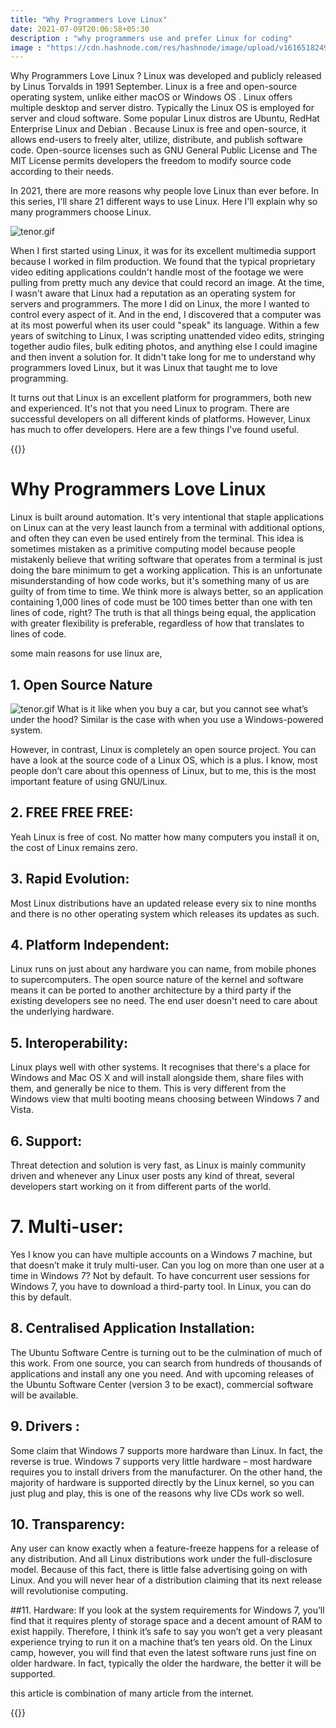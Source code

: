 ```yaml
---
title: "Why Programmers Love Linux"
date: 2021-07-09T20:06:58+05:30
description : "why programmers use and prefer Linux for coding"
image : "https://cdn.hashnode.com/res/hashnode/image/upload/v1616518249932/lR0cC97_P.jpeg?w=1600&h=840&fit=crop&crop=entropy&auto=compress"
---
```


Why Programmers Love Linux ? Linux was developed and publicly released by Linus Torvalds in 1991 September. Linux is a free and open-source operating system, unlike either  macOS or Windows OS . Linux offers multiple desktop and server distro. Typically the Linux OS is employed for server and  cloud software. Some popular Linux distros are Ubuntu, RedHat Enterprise Linux and Debian . Because Linux is free and open-source, it allows end-users to freely alter, utilize, distribute, and publish software code. Open-source licenses such as GNU General Public License and The MIT License permits developers the freedom to modify source code according to their needs. 

In 2021, there are more reasons why people love Linux than ever before. In this series, I'll share 21 different ways to use Linux. Here I'll explain why so many programmers choose Linux.


![tenor.gif](https://cdn.hashnode.com/res/hashnode/image/upload/v1616518933988/5S3x-ybIa.gif)

When I first started using Linux, it was for its excellent multimedia support because I worked in film production. We found that the typical proprietary video editing applications couldn't handle most of the footage we were pulling from pretty much any device that could record an image. At the time, I wasn't aware that Linux had a reputation as an operating system for servers and programmers. The more I did on Linux, the more I wanted to control every aspect of it. And in the end, I discovered that a computer was at its most powerful when its user could "speak" its language. Within a few years of switching to Linux, I was scripting unattended video edits, stringing together audio files, bulk editing photos, and anything else I could imagine and then invent a solution for. It didn't take long for me to understand why programmers loved Linux, but it was Linux that taught me to love programming.

It turns out that Linux is an excellent platform for programmers, both new and experienced. It's not that you need Linux to program. There are successful developers on all different kinds of platforms. However, Linux has much to offer developers. Here are a few things I've found useful.

{{<blog-post-ad>}}

# Why Programmers Love Linux

Linux is built around automation. It's very intentional that staple applications on Linux can at the very least launch from a terminal with additional options, and often they can even be used entirely from the terminal. This idea is sometimes mistaken as a primitive computing model because people mistakenly believe that writing software that operates from a terminal is just doing the bare minimum to get a working application. This is an unfortunate misunderstanding of how code works, but it's something many of us are guilty of from time to time. We think more is always better, so an application containing 1,000 lines of code must be 100 times better than one with ten lines of code, right? The truth is that all things being equal, the application with greater flexibility is preferable, regardless of how that translates to lines of code.

some main reasons for use linux are,
## 1. Open Source Nature

![tenor.gif](https://cdn.hashnode.com/res/hashnode/image/upload/v1616519017338/KoyS_gSnp.gif)
What is it like when you buy a car, but you cannot see what’s under the hood? Similar is the case with when you use a Windows-powered system.

However, in contrast, Linux is completely an open source project. You can have a look at the source code of a Linux OS, which is a plus.
I know, most people don’t care about this openness of Linux, but to me, this is the most important feature of using GNU/Linux.

## 2. FREE FREE FREE: 
Yeah Linux is free of cost. No matter how many computers you install it on, the cost of Linux remains zero.

## 3. Rapid Evolution: 
Most Linux distributions have an updated release every six to nine months and there is no other operating system which releases its updates as such.

## 4. Platform Independent: 
Linux runs on just about any hardware you can name, from mobile phones to supercomputers. The open source nature of the kernel and software means it can be ported to another architecture by a third party if the existing developers see no need. The end user doesn't need to care about the underlying hardware.

## 5. Interoperability: 
Linux plays well with other systems. It recognises that there's a place for Windows and Mac OS X and will install alongside them, share files with them, and generally be nice to them. This is very different from the Windows view that multi booting means choosing between Windows 7 and Vista.

## 6. Support: 
Threat detection and solution is very fast, as Linux is mainly community driven and whenever any Linux user posts any kind of threat, several developers start working on it from different parts of the world.

# 7. Multi-user: 
Yes I know you can have multiple accounts on a Windows 7 machine, but that doesn’t make it truly multi-user. Can you log on more than one user at a time in Windows 7? Not by default. To have concurrent user sessions for Windows 7, you have to download a third-party tool. In Linux, you can do this by default.

## 8. Centralised Application Installation: 
The Ubuntu Software Centre is turning out to be the culmination of much of this work. From one source, you can search from hundreds of thousands of applications and install any one you need. And with upcoming releases of the Ubuntu Software Center (version 3 to be exact), commercial software will be available.

## 9. Drivers : 
Some claim that Windows 7 supports more hardware than Linux. In fact, the reverse is true. Windows 7 supports very little hardware – most hardware requires you to install drivers from the manufacturer.
On the other hand, the majority of hardware is supported directly by the Linux kernel, so you can just plug and play, this is one of the reasons why live CDs work so well.

## 10. Transparency:
 Any user can know exactly when a feature-freeze happens for a release of any distribution. And all Linux distributions work under the full-disclosure model. Because of this fact, there is little false advertising going on with Linux. And you will never hear of a distribution claiming that its next release will revolutionise computing.

##11. Hardware: 
If you look at the system requirements for Windows 7, you’ll find that it requires plenty of storage space and a decent amount of RAM to exist happily. Therefore, I think it’s safe to say you won’t get a very pleasant experience trying to run it on a machine that’s ten years old. On the Linux camp, however, you will find that even the latest software runs just fine on older hardware. In fact, typically the older the hardware, the better it will be supported.

this article is combination of many article from the internet.

{{<blog-post-ad>}}
